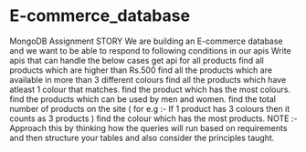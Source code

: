 # E-commerce_database
 MongoDB Assignment
 STORY
 We are building an E-commerce database and we want to be able to respond to following conditions in our apis
 Write apis that can handle the below cases
 get api for all products
 find all products which are higher than Rs.500
 find all the products which are available in more than 3 different colours
 find all the products which have atleast 1 colour that matches.
 find the product which has the most colours.
 find the products which can be used by men and women.
 find the total number of products on the site ( for e.g :- If 1 product has 3 colours then it counts as 3 products )
 find the colour which has the most products.
 NOTE :- Approach this by thinking how the queries will run based on requirements and then structure your tables and also consider the principles taught.
